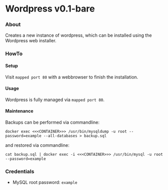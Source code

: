 # Wordpress v0.1-bare

### About
Creates a new instance of wordpress, which can be installed using the Wordpress web installer.

### HowTo

#### Setup
Visit `mapped port 80` with a webbrowser to finish the installation.

#### Usage
Wordpress is fully managed via `mapped port 80`.

#### Maintenance
Backups can be performed via commandline:

```
docker exec <<<CONTAINER>>> /usr/bin/mysqldump -u root --password=example --all-databases > backup.sql
```

and restored via commandline:

```
cat backup.sql | docker exec -i <<<CONTAINER>>> /usr/bin/mysql -u root --password=example
```

### Credentials
-   MySQL root password: `example`
